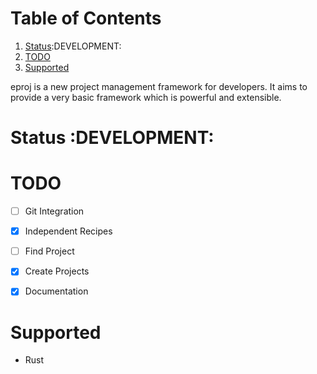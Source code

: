 
# Table of Contents

1.  [Status](#org5464fc9):DEVELOPMENT:
2.  [TODO](#orge80d99e)
3.  [Supported](#org25054f5)

eproj is a new project management framework for developers. It aims to provide a very basic framework which is powerful and extensible.


<a id="org5464fc9"></a>

# Status     :DEVELOPMENT:


<a id="orge80d99e"></a>

# TODO

-   [ ] Git Integration
-   [X] Independent Recipes
-   [ ] Find Project
-   [X] Create Projects
-   [X] Documentation


<a id="org25054f5"></a>

# Supported

-   Rust

